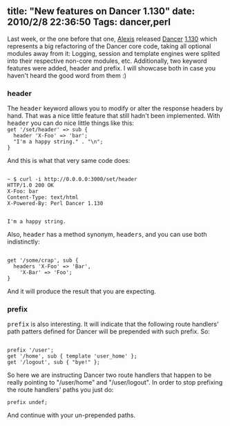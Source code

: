 title: "New features on Dancer 1.130"
date: 2010/2/8 22:36:50
Tags: dancer,perl
---
Last week, or the one before that one, <a href="http://www.sukria.net/">Alexis</a> released <a href="http://dancer.sukria.net">Dancer</a> <a href="http://search.cpan.org/~sukria/Dancer-1.130/lib/Dancer.pm">1.130</a> which represents a big refactoring of the Dancer core code, taking all optional modules away from it: Logging, session and template engines were splited into their respective non-core modules, etc. Additionally, two keyword features were added, header and prefix. I will showcase both in case you haven't heard the good word from them :)

<h3>header</h3>
The <tt>header</tt> keyword allows you to modify or alter the response headers by hand. That was a nice little feature that still hadn't been implemented. With <tt>header</tt> you can do nice little things like this:

<code lang="perl">
get '/set/header' => sub {
  header 'X-Foo' => 'bar';
  "I'm a happy string." . "\n";
}
</code>

And this is what that very same code does:

<code lang="bash">
~ $ curl -i http://0.0.0.0:3000/set/header
HTTP/1.0 200 OK
X-Foo: bar
Content-Type: text/html
X-Powered-By: Perl Dancer 1.130

I'm a happy string.
</code>

Also, <tt>header</tt> has a method synonym, <tt>headers</tt>, and you can use both indistinctly:

<code lang="perl">
get '/some/crap', sub {
  headers 'X-Foo' => 'Bar',
    'X-Bar' => 'Foo';
}</code>

And it will produce the result that you are expecting.

<h3>prefix</h3>

<tt>prefix</tt> is also interesting. It will indicate that the following route handlers' path patters defined for Dancer will be prepended with such prefix. So:

<code lang="perl">
prefix '/user';
get '/home', sub { template 'user_home' };
get '/logout', sub { "bye!" };
</code>

So here we are instructing Dancer two route handlers that happen to be really pointing to "/user/home" and "/user/logout". In order to stop prefixing the route handlers' paths you just do:

<code lang="perl">prefix undef;</code>

And continue with your un-prepended paths.